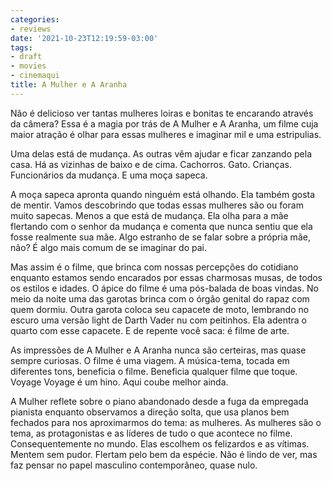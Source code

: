 ```yaml
---
categories:
- reviews
date: '2021-10-23T12:19:59-03:00'
tags:
- draft
- movies
- cinemaqui
title: A Mulher e A Aranha
---
```


Não é delicioso ver tantas mulheres loiras e bonitas te encarando através da câmera? Essa é a magia por trás de A Mulher e A Aranha, um filme cuja maior atração é olhar para essas mulheres e imaginar mil e uma estripulias.

Uma delas está de mudança. As outras vêm ajudar e ficar zanzando pela casa. Há as vizinhas de baixo e de cima. Cachorros. Gato. Crianças. Funcionários da mudança. E uma moça sapeca.

A moça sapeca apronta quando ninguém está olhando. Ela também gosta de mentir. Vamos descobrindo que todas essas mulheres são ou foram muito sapecas. Menos a que está de mudança. Ela olha para a mãe flertando com o senhor da mudança e comenta que nunca sentiu que ela fosse realmente sua mãe. Algo estranho de se falar sobre a própria mãe, não? É algo mais comum de se imaginar do pai.

Mas assim é o filme, que brinca com nossas percepções do cotidiano enquanto estamos sendo encarados por essas charmosas musas, de todos os estilos e idades. O ápice do filme é uma pós-balada de boas vindas. No meio da noite uma das garotas brinca com o órgão genital do rapaz com quem dormiu. Outra garota coloca seu capacete de moto, lembrando no escuro uma versão light de Darth Vader nu com peitinhos. Ela adentra o quarto com esse capacete. E de repente você saca: é filme de arte.

As impressões de A Mulher e A Aranha nunca são certeiras, mas quase sempre curiosas. O filme é uma viagem. A música-tema, tocada em diferentes tons, beneficia o filme. Beneficia qualquer filme que toque. Voyage Voyage é um hino. Aqui coube melhor ainda.

A Mulher reflete sobre o piano abandonado desde a fuga da empregada pianista enquanto observamos a direção solta, que usa planos bem fechados para nos aproximarmos do tema: as mulheres. As mulheres são o tema, as protagonistas e as líderes de tudo o que acontece no filme. Consequentemente no mundo. Elas escolhem os felizardos e as vítimas. Mentem sem pudor. Flertam pelo bem da espécie. Não é lindo de ver, mas faz pensar no papel masculino contemporâneo, quase nulo.
